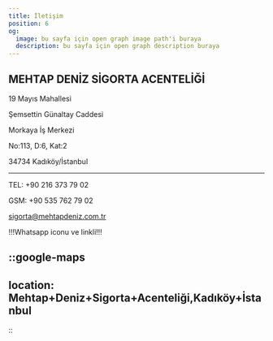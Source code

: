 ```yaml
---
title: İletişim
position: 6
og:
  image: bu sayfa için open graph image path'i buraya
  description: bu sayfa için open graph description buraya
---
```


## MEHTAP DENİZ SİGORTA ACENTELİĞİ

19 Mayıs Mahallesi

Şemsettin Günaltay Caddesi

Morkaya İş Merkezi

No:113, D:6, Kat:2

34734 Kadıköy/İstanbul

---

TEL: +90 216 373 79 02

GSM: +90 535 762 79 02

[sigorta@mehtapdeniz.com.tr](mailto:sigorta@mehtapdeniz.com.tr)

!!!Whatsapp iconu ve linkli!!!

::google-maps
---
location: Mehtap+Deniz+Sigorta+Acenteliği,Kadıköy+İstanbul
---
::
